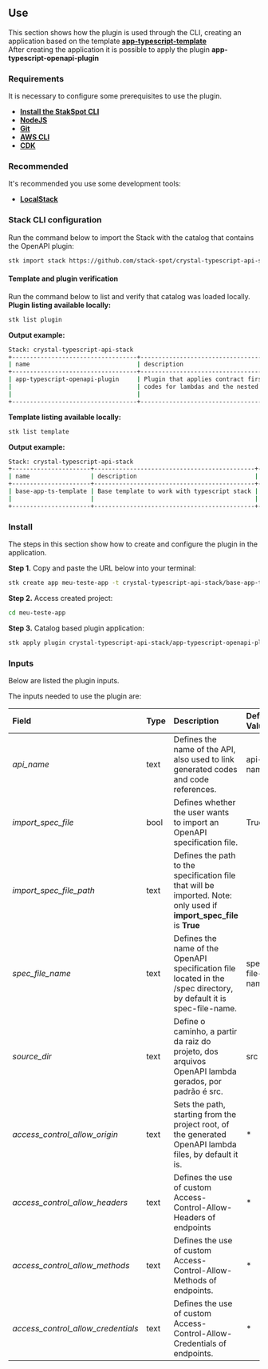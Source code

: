 ## Use
This section shows how the plugin is used through the CLI, creating an application based on the template [**app-typescript-template**](https://github.com/stack-spot/app-typescript-template)  
After creating the application it is possible to apply the plugin **app-typescript-openapi-plugin**

### Requirements
It is necessary to configure some prerequisites to use the plugin.
- [**Install the StakSpot CLI**](https://docs.stackspot.com/v3.0.0/os-cli/installation/)
- [**NodeJS**](https://nodejs.org/en/)
- [**Git**](https://git-scm.com/)
- [**AWS CLI**](https://docs.aws.amazon.com/cli/latest/userguide/cli-chap-getting-started.html)
- [**CDK**](https://docs.aws.amazon.com/cdk/v2/guide/getting_started.html)

### Recommended
It's recommended you use some development tools:
- [**LocalStack**](https://github.com/localstack/localstack)

### Stack CLI configuration

Run the command below to import the Stack with the catalog that contains the OpenAPI plugin:
```bash
stk import stack https://github.com/stack-spot/crystal-typescript-api-stack
```

#### Template and plugin verification
Run the command below to list and verify that catalog was loaded locally.
**Plugin listing available locally:**
```bash
stk list plugin
```

**Output example:**
```bash
Stack: crystal-typescript-api-stack
+-----------------------------------+-------------------------------------------------------------------------------------------+---------+-----------------+
| name                              | description                                                                               | types   | version(latest) |
+-----------------------------------+-------------------------------------------------------------------------------------------+---------+-----------------+
| app-typescript-openapi-plugin     | Plugin that applies contract first driven by an OpenAPI contract and auto generate source | ['app'] | 0.1.0           |
|                                   | codes for lambdas and the nested CDK infrastructure                                       |         |                 |
|                                   |                                                                                           |         |                 |
+-----------------------------------+-------------------------------------------------------------------------------------------+---------+-----------------+
```

**Template listing available locally:**
```bash
stk list template
```

**Output example:**
```bash
Stack: crystal-typescript-api-stack
+----------------------+---------------------------------------------+------------------+-----------------+
| name                 | description                                 | types            | version(latest) |
+----------------------+---------------------------------------------+------------------+-----------------+
| base-app-ts-template | Base template to work with typescript stack | ['app-template'] | no release      |
|                      |                                             |                  |                 |
+----------------------+---------------------------------------------+------------------+-----------------+
```

### Install
The steps in this section show how to create and configure the plugin in the application.

**Step 1.** Copy and paste the URL below into your terminal:
```bash
stk create app meu-teste-app -t crystal-typescript-api-stack/base-app-ts-template
```

**Step 2.** Access created project:
```bash
cd meu-teste-app
```

**Step 3.** Catalog based plugin application:
```bash
stk apply plugin crystal-typescript-api-stack/app-typescript-openapi-plugin
```

### Inputs
Below are listed the plugin inputs.

The inputs needed to use the plugin are:

| Field                              | Type | Description                                                                                                           | Default Value  |
|:-----------------------------------|:-----|:----------------------------------------------------------------------------------------------------------------------|:---------------|
| *api_name*                         | text | Defines the name of the API, also used to link generated codes and code references.                                   | api-name       |
| *import_spec_file*                 | bool | Defines whether the user wants to import an OpenAPI specification file.                                               | True           |
| *import_spec_file_path*            | text | Defines the path to the specification file that will be imported. Note: only used if **import_spec_file** is **True** |                |
| *spec_file_name*                   | text | Defines the name of the OpenAPI specification file located in the /spec directory, by default it is spec-file-name.   | spec-file-name |
| *source_dir*                       | text | Define o caminho, a partir da raiz do projeto, dos arquivos OpenAPI lambda gerados, por padrão é src.                 | src            |
| *access_control_allow_origin*      | text | Sets the path, starting from the project root, of the generated OpenAPI lambda files, by default it is.               | *              |
| *access_control_allow_headers*     | text | Defines the use of custom Access-Control-Allow-Headers of endpoints                                                   | *              |
| *access_control_allow_methods*     | text | Defines the use of custom Access-Control-Allow-Methods of endpoints.                                                  | *              |
| *access_control_allow_credentials* | text | Defines the use of custom Access-Control-Allow-Credentials of endpoints.                                              | *              |
